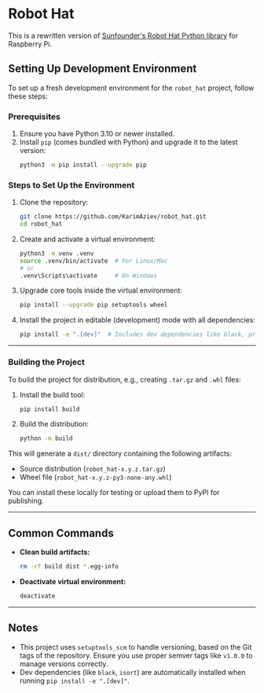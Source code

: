 # Robot Hat

This is a rewritten version of [Sunfounder's Robot Hat Python library](https://github.com/sunfounder/robot-hat/tree/v2.0) for Raspberry Pi.

## Setting Up Development Environment

To set up a fresh development environment for the `robot_hat` project, follow these steps:

### Prerequisites

1. Ensure you have Python 3.10 or newer installed.
2. Install `pip` (comes bundled with Python) and upgrade it to the latest version:
   ```bash
   python3 -m pip install --upgrade pip
   ```

### Steps to Set Up the Environment

1. Clone the repository:

   ```bash
   git clone https://github.com/KarimAziev/robot_hat.git
   cd robot_hat
   ```

2. Create and activate a virtual environment:

   ```bash
   python3 -m venv .venv
   source .venv/bin/activate  # For Linux/Mac
   # or
   .venv\Scripts\activate     # On Windows
   ```

3. Upgrade core tools inside the virtual environment:

   ```bash
   pip install --upgrade pip setuptools wheel
   ```

4. Install the project in editable (development) mode with all dependencies:
   ```bash
   pip install -e ".[dev]"  # Includes dev dependencies like black, pre-commit, isort
   ```

---

### Building the Project

To build the project for distribution, e.g., creating `.tar.gz` and `.whl` files:

1. Install the build tool:

   ```bash
   pip install build
   ```

2. Build the distribution:
   ```bash
   python -m build
   ```

This will generate a `dist/` directory containing the following artifacts:

- Source distribution (`robot_hat-x.y.z.tar.gz`)
- Wheel file (`robot_hat-x.y.z-py3-none-any.whl`)

You can install these locally for testing or upload them to PyPI for publishing.

---

## Common Commands

- **Clean build artifacts:**
  ```bash
  rm -rf build dist *.egg-info
  ```
- **Deactivate virtual environment:**
  ```bash
  deactivate
  ```

---

## Notes

- This project uses `setuptools_scm` to handle versioning, based on the Git tags of the repository. Ensure you use proper semver tags like `v1.0.0` to manage versions correctly.
- Dev dependencies (like `black`, `isort`) are automatically installed when running `pip install -e ".[dev]"`.
